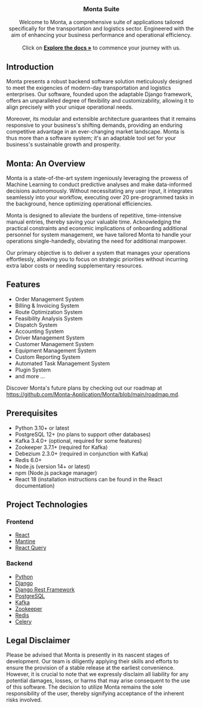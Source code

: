 <h3 align="center">Monta Suite</h3>

<p align="center">
Welcome to Monta, a comprehensive suite of applications tailored specifically for the transportation and logistics sector. Engineered with the aim of enhancing your business performance and operational efficiency.
<br />
<br />
Click on <a href="#"><strong>Explore the docs »</strong></a> to commence your journey with us.
</p>

## Introduction

Monta presents a robust backend software solution meticulously designed to meet the exigencies of modern-day
transportation and logistics enterprises. Our software, founded upon the adaptable Django framework,
offers an unparalleled degree of flexibility and customizability, allowing it to align precisely with your
unique operational needs.

Moreover, its modular and extensible architecture guarantees that it remains responsive to your business's
shifting demands, providing an enduring competitive advantage in an ever-changing market landscape. Monta is thus
more than a software system; it's an adaptable tool set for your business's sustainable growth and prosperity.

## Monta: An Overview

Monta is a state-of-the-art system ingeniously leveraging the prowess of Machine Learning to conduct predictive analyses
and make data-informed decisions autonomously. Without necessitating any user input, it integrates seamlessly into your
workflow, executing over 20 pre-programmed tasks in the background, hence optimizing operational efficiencies.

Monta is designed to alleviate the burdens of repetitive, time-intensive manual entries, thereby saving your valuable time.
Acknowledging the practical constraints and economic implications of onboarding additional personnel for system management,
we have tailored Monta to handle your operations single-handedly, obviating the need for additional manpower.

Our primary objective is to deliver a system that manages your operations effortlessly, allowing you to focus on strategic
priorities without incurring extra labor costs or needing supplementary resources.

## Features

- Order Management System
- Billing & Invoicing System
- Route Optimization System
- Feasibility Analysis System
- Dispatch System
- Accounting System
- Driver Management System
- Customer Management System
- Equipment Management System
- Custom Reporting System
- Automated Task Management System
- Plugin System
- and more ...

Discover Monta's future plans
by checking out our roadmap at <https://github.com/Monta-Application/Monta/blob/main/roadmap.md>.

## Prerequisites

- Python 3.10+ or latest
- PostgreSQL 12+ (no plans to support other databases)
- Kafka 3.4.0+ (optional, required for some features)
- Zookeeper 3.7.1+ (required for Kafka)
- Debezium 2.3.0+ (required in conjunction with Kafka)
- Redis 6.0+
- Node.js (version 14+ or latest)
- npm (Node.js package manager)
- React 18 (installation instructions can be found in the React documentation)

## Project Technologies

### Frontend

- [React](https://reactjs.org/)
- [Mantine](https://mantine.dev/)
- [React Query](https://react-query.tanstack.com/)

### Backend

- [Python](https://www.python.org/)
- [Django](https://www.djangoproject.com/)
- [Django Rest Framework](https://www.django-rest-framework.org/)
- [PostgreSQL](https://www.postgresql.org/)
- [Kafka](https://kafka.apache.org/)
- [Zookeeper](https://zookeeper.apache.org/)
- [Redis](https://redis.io/)
- [Celery](https://docs.celeryq.dev/en/stable/getting-started/introduction.html)

## Legal Disclaimer

Please be advised that Monta is presently in its nascent stages of development. Our team is diligently applying
their skills and efforts to ensure the provision of a stable release at the earliest convenience. However, it is
crucial to note that we expressly disclaim all liability for any potential damages, losses, or harms that may arise
consequent to the use of this software. The decision to utilize Monta remains the sole responsibility of the user,
thereby signifying acceptance of the inherent risks involved.
